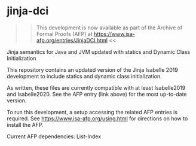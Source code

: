 # jinja-dci
>> This development is now available as part of the Archive of Formal Proofs (AFP) at https://www.isa-afp.org/entries/JinjaDCI.html <<

Jinja semantics for Java and JVM updated with statics and Dynamic Class Initialization

This repository contains an updated version of the Jinja Isabelle 2019 development to include statics and dynamic class initialization.

As written, these files are currently compatible with at least Isabelle2019 and Isabelle2020. See the AFP entry (link above) for the most up-to-date version.

To run this development, a setup accessing the related AFP entries is required.
See https://www.isa-afp.org/using.html for directions on how to install the AFP.

Current AFP dependencies:
List-Index
